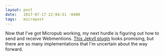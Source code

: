 ```yaml
---
layout: post
date: 	2017-07-17 22:04:51 -0400
tags: 	micropost
---
```


Now that I've got Micropub working, my next hurdle is figuring out how to send and receive Webmentions. [This Jekyll plugin](https://github.com/aarongustafson/jekyll-webmention_io) looks promising, but there are so many implementations that I'm uncertain about the way forward.
